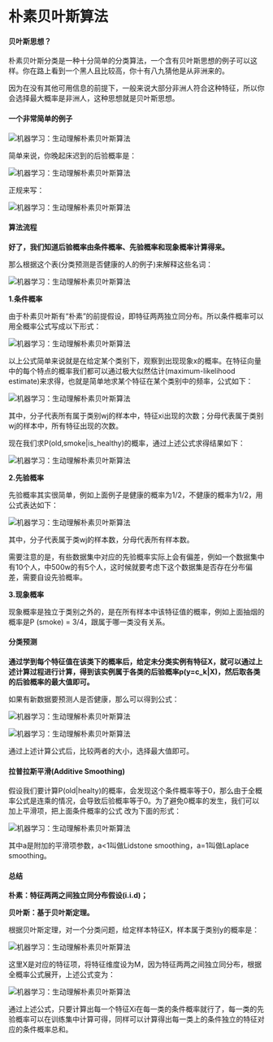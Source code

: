 # 朴素贝叶斯算法

#### 贝叶斯思想？

朴素贝叶斯分类是一种十分简单的分类算法，一个含有贝叶斯思想的例子可以这样。你在路上看到一个黑人且比较高，你十有八九猜他是从非洲来的。

因为在没有其他可用信息的前提下，一般来说大部分非洲人符合这种特征，所以你会选择最大概率是非洲人，这种思想就是贝叶斯思想。

#### 一个非常简单的例子

![机器学习：生动理解朴素贝叶斯算法](http://p3.pstatp.com/large/3b0400012c941c84b56a)

简单来说，你晚起床迟到的后验概率是：

![机器学习：生动理解朴素贝叶斯算法](http://p1.pstatp.com/large/3b0400012c96c5de2a7c)

正规来写：

![机器学习：生动理解朴素贝叶斯算法](http://p1.pstatp.com/large/3b03000136173f33ba73)

#### 算法流程

**好了，我们知道后验概率由条件概率、先验概率和现象概率计算得来。**

那么根据这个表(分类预测是否健康的人的例子)来解释这些名词：

![机器学习：生动理解朴素贝叶斯算法](http://p3.pstatp.com/large/3b0500012241fec9e700)

**1.条件概率**

由于朴素贝叶斯有“朴素”的前提假设，即特征两两独立同分布。所以条件概率可以用全概率公式写成以下形式：

![机器学习：生动理解朴素贝叶斯算法](http://p3.pstatp.com/large/3b070000faa0e5f0d88d)

以上公式简单来说就是在给定某个类别下，观察到出现现象x的概率。在特征向量中的每个特点的概率我们都可以通过极大似然估计(maximum-likelihood estimate)来求得，也就是简单地求某个特征在某个类别中的频率，公式如下：

![机器学习：生动理解朴素贝叶斯算法](http://p1.pstatp.com/large/3b0500012242412c2bb4)

其中，分子代表所有属于类别wj的样本中，特征xi出现的次数；分母代表属于类别wj的样本中，所有特征出现的次数。

现在我们求P(old,smoke|is_healthy)的概率，通过上述公式求得结果如下：

![机器学习：生动理解朴素贝叶斯算法](http://p3.pstatp.com/large/3b020004327855ebc204)

**2.先验概率**

先验概率其实很简单，例如上面例子是健康的概率为1/2，不健康的概率为1/2，用公式表达如下：

![机器学习：生动理解朴素贝叶斯算法](http://p9.pstatp.com/large/3b0600011ecff503ec9c)

其中，分子代表属于类wj的样本数，分母代表所有样本数。

需要注意的是，有些数据集中对应的先验概率实际上会有偏差，例如一个数据集中有10个人，中500w的有5个人，这时候就要考虑下这个数据集是否存在分布偏差，需要自设先验概率。

**3.现象概率**

现象概率是独立于类别之外的，是在所有样本中该特征值的概率，例如上面抽烟的概率是P (smoke) = 3/4，跟属于哪一类没有关系。

#### 分类预测

**通过学到每个特征值在该类下的概率后，给定未分类实例有特征X，就可以通过上述计算过程进行计算，得到该实例属于各类的后验概率p(y=c_k|X)，然后取各类的后验概率的最大值即可。**

如果有新数据要预测人是否健康，那么可以得到公式：

![机器学习：生动理解朴素贝叶斯算法](http://p3.pstatp.com/large/3b0500012244435ab2dc)

![机器学习：生动理解朴素贝叶斯算法](http://p9.pstatp.com/large/3b05000122454132e1a8)

通过上述计算公式后，比较两者的大小，选择最大值即可。

#### 拉普拉斯平滑(Additive Smoothing)

假设我们要计算P(old|healty)的概率，会发现这个条件概率等于0，那么由于全概率公式是连乘的情况，会导致后验概率等于0。为了避免0概率的发生，我们可以加上平滑项，把上面条件概率的公式 改为下面的形式：

![机器学习：生动理解朴素贝叶斯算法](http://p3.pstatp.com/large/3b0600011ed0d0bd09a0)

其中a是附加的平滑项参数，a<1叫做Lidstone smoothing，a=1叫做Laplace smoothing。

#### 总结

**朴素：特征两两之间独立同分布假设(i.i.d)；**

**贝叶斯：基于贝叶斯定理。**

根据贝叶斯定理，对一个分类问题，给定样本特征X，样本属于类别y的概率是：

![机器学习：生动理解朴素贝叶斯算法](http://p3.pstatp.com/large/3b0500012246217f9e36)

这里X是对应的特征项，将特征维度设为M，因为特征两两之间独立同分布，根据全概率公式展开，上述公式变为：

![机器学习：生动理解朴素贝叶斯算法](http://p1.pstatp.com/large/3b0400012c9ce23e433e)

通过上述公式，只要计算出每一个特征Xi在每一类的条件概率就行了，每一类的先验概率可以在训练集中计算可得，同样可以计算得出每一类上的条件独立的特征对应的条件概率总和。